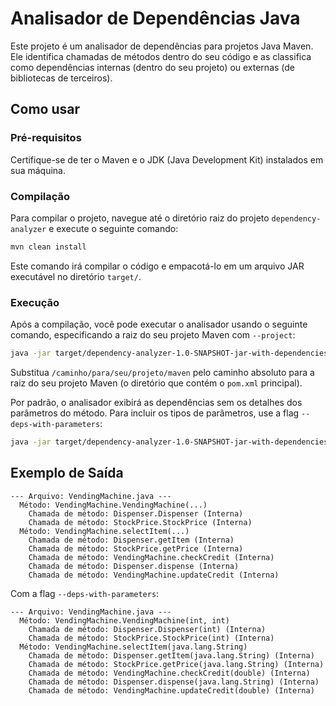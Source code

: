 # Analisador de Dependências Java

Este projeto é um analisador de dependências para projetos Java Maven. Ele identifica chamadas de métodos dentro do seu código e as classifica como dependências internas (dentro do seu projeto) ou externas (de bibliotecas de terceiros).

## Como usar

### Pré-requisitos

Certifique-se de ter o Maven e o JDK (Java Development Kit) instalados em sua máquina.

### Compilação

Para compilar o projeto, navegue até o diretório raiz do projeto `dependency-analyzer` e execute o seguinte comando:

```bash
mvn clean install
```

Este comando irá compilar o código e empacotá-lo em um arquivo JAR executável no diretório `target/`.

### Execução

Após a compilação, você pode executar o analisador usando o seguinte comando, especificando a raiz do seu projeto Maven com `--project`:

```bash
java -jar target/dependency-analyzer-1.0-SNAPSHOT-jar-with-dependencies.jar --project /caminho/para/seu/projeto/maven
```

Substitua `/caminho/para/seu/projeto/maven` pelo caminho absoluto para a raiz do seu projeto Maven (o diretório que contém o `pom.xml` principal).

Por padrão, o analisador exibirá as dependências sem os detalhes dos parâmetros do método. Para incluir os tipos de parâmetros, use a flag `--deps-with-parameters`:

```bash
java -jar target/dependency-analyzer-1.0-SNAPSHOT-jar-with-dependencies.jar --project /caminho/para/seu/projeto/maven --deps-with-parameters
```

## Exemplo de Saída

```
--- Arquivo: VendingMachine.java ---
  Método: VendingMachine.VendingMachine(...)
    Chamada de método: Dispenser.Dispenser (Interna)
    Chamada de método: StockPrice.StockPrice (Interna)
  Método: VendingMachine.selectItem(...)
    Chamada de método: Dispenser.getItem (Interna)
    Chamada de método: StockPrice.getPrice (Interna)
    Chamada de método: VendingMachine.checkCredit (Interna)
    Chamada de método: Dispenser.dispense (Interna)
    Chamada de método: VendingMachine.updateCredit (Interna)
```

Com a flag `--deps-with-parameters`:

```
--- Arquivo: VendingMachine.java ---
  Método: VendingMachine.VendingMachine(int, int)
    Chamada de método: Dispenser.Dispenser(int) (Interna)
    Chamada de método: StockPrice.StockPrice(int) (Interna)
  Método: VendingMachine.selectItem(java.lang.String)
    Chamada de método: Dispenser.getItem(java.lang.String) (Interna)
    Chamada de método: StockPrice.getPrice(java.lang.String) (Interna)
    Chamada de método: VendingMachine.checkCredit(double) (Interna)
    Chamada de método: Dispenser.dispense(java.lang.String) (Interna)
    Chamada de método: VendingMachine.updateCredit(double) (Interna)
```


